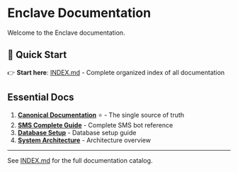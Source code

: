 # Enclave Documentation

Welcome to the Enclave documentation.

## 📍 Quick Start

👉 **Start here**: [INDEX.md](./INDEX.md) - Complete organized index of all documentation

## Essential Docs

1. **[Canonical Documentation](./CANONICAL_DOCUMENTATION.md)** ⭐ - The single source of truth
2. **[SMS Complete Guide](./SMS_COMPLETE_GUIDE.md)** - Complete SMS bot reference
3. **[Database Setup](./DATABASE_SETUP.md)** - Database setup guide
4. **[System Architecture](./SYSTEM_ARCHITECTURE.md)** - Architecture overview

---

See [INDEX.md](./INDEX.md) for the full documentation catalog.
